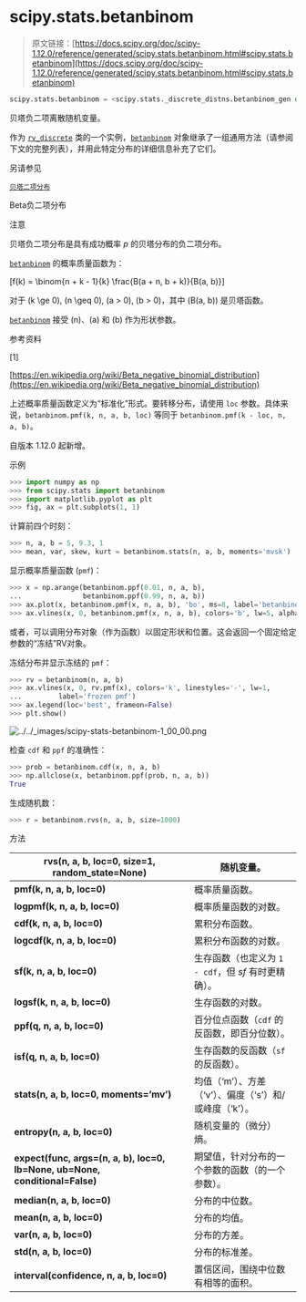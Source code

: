 # scipy.stats.betanbinom

> 原文链接：[https://docs.scipy.org/doc/scipy-1.12.0/reference/generated/scipy.stats.betanbinom.html#scipy.stats.betanbinom](https://docs.scipy.org/doc/scipy-1.12.0/reference/generated/scipy.stats.betanbinom.html#scipy.stats.betanbinom)

```py
scipy.stats.betanbinom = <scipy.stats._discrete_distns.betanbinom_gen object>
```

贝塔负二项离散随机变量。

作为 [`rv_discrete`](https://docs.scipy.org/doc/scipy/reference/generated/scipy.stats.rv_discrete.html#scipy.stats.rv_discrete "scipy.stats.rv_discrete") 类的一个实例，[`betanbinom`](#scipy.stats.betanbinom "scipy.stats.betanbinom") 对象继承了一组通用方法（请参阅下文的完整列表），并用此特定分布的详细信息补充了它们。

另请参见

[`贝塔二项分布`](https://docs.scipy.org/doc/scipy-1.12.0/reference/generated/scipy.stats.betanbinom.html#scipy.stats.betanbinom "scipy.stats.betanbinom")

Beta负二项分布

注意

贝塔负二项分布是具有成功概率 *p* 的贝塔分布的负二项分布。

[`betanbinom`](#scipy.stats.betanbinom "scipy.stats.betanbinom") 的概率质量函数为：

\[f(k) = \binom{n + k - 1}{k} \frac{B(a + n, b + k)}{B(a, b)}\]

对于 \(k \ge 0\), \(n \geq 0\), \(a > 0\), \(b > 0\)，其中 \(B(a, b)\) 是贝塔函数。

[`betanbinom`](#scipy.stats.betanbinom "scipy.stats.betanbinom") 接受 \(n\)、\(a\) 和 \(b\) 作为形状参数。

参考资料

[1]

[https://en.wikipedia.org/wiki/Beta_negative_binomial_distribution](https://en.wikipedia.org/wiki/Beta_negative_binomial_distribution)

上述概率质量函数定义为“标准化”形式。要转移分布，请使用 `loc` 参数。具体来说，`betanbinom.pmf(k, n, a, b, loc)` 等同于 `betanbinom.pmf(k - loc, n, a, b)`。

自版本 1.12.0 起新增。

示例

```py
>>> import numpy as np
>>> from scipy.stats import betanbinom
>>> import matplotlib.pyplot as plt
>>> fig, ax = plt.subplots(1, 1) 
```

计算前四个时刻：

```py
>>> n, a, b = 5, 9.3, 1
>>> mean, var, skew, kurt = betanbinom.stats(n, a, b, moments='mvsk') 
```

显示概率质量函数 (`pmf`)：

```py
>>> x = np.arange(betanbinom.ppf(0.01, n, a, b),
...               betanbinom.ppf(0.99, n, a, b))
>>> ax.plot(x, betanbinom.pmf(x, n, a, b), 'bo', ms=8, label='betanbinom pmf')
>>> ax.vlines(x, 0, betanbinom.pmf(x, n, a, b), colors='b', lw=5, alpha=0.5) 
```

或者，可以调用分布对象（作为函数）以固定形状和位置。这会返回一个固定给定参数的“冻结”RV对象。

冻结分布并显示冻结的 `pmf`：

```py
>>> rv = betanbinom(n, a, b)
>>> ax.vlines(x, 0, rv.pmf(x), colors='k', linestyles='-', lw=1,
...         label='frozen pmf')
>>> ax.legend(loc='best', frameon=False)
>>> plt.show() 
```

![../../_images/scipy-stats-betanbinom-1_00_00.png](../Images/eb4c67d225d2ff1dc56e6d4365667a73.png)

检查 `cdf` 和 `ppf` 的准确性：

```py
>>> prob = betanbinom.cdf(x, n, a, b)
>>> np.allclose(x, betanbinom.ppf(prob, n, a, b))
True 
```

生成随机数：

```py
>>> r = betanbinom.rvs(n, a, b, size=1000) 
```

方法

| **rvs(n, a, b, loc=0, size=1, random_state=None)** | 随机变量。 |
| --- | --- |
| **pmf(k, n, a, b, loc=0)** | 概率质量函数。 |
| **logpmf(k, n, a, b, loc=0)** | 概率质量函数的对数。 |
| **cdf(k, n, a, b, loc=0)** | 累积分布函数。 |
| **logcdf(k, n, a, b, loc=0)** | 累积分布函数的对数。 |
| **sf(k, n, a, b, loc=0)** | 生存函数（也定义为 `1 - cdf`，但 *sf* 有时更精确）。 |
| **logsf(k, n, a, b, loc=0)** | 生存函数的对数。 |
| **ppf(q, n, a, b, loc=0)** | 百分位点函数（`cdf` 的反函数，即百分位数）。 |
| **isf(q, n, a, b, loc=0)** | 生存函数的反函数（`sf` 的反函数）。 |
| **stats(n, a, b, loc=0, moments=’mv’)** | 均值（‘m’）、方差（‘v’）、偏度（‘s’）和/或峰度（‘k’）。 |
| **entropy(n, a, b, loc=0)** | 随机变量的（微分）熵。 |
| **expect(func, args=(n, a, b), loc=0, lb=None, ub=None, conditional=False)** | 期望值，针对分布的一个参数的函数（的一个参数）。 |
| **median(n, a, b, loc=0)** | 分布的中位数。 |
| **mean(n, a, b, loc=0)** | 分布的均值。 |
| **var(n, a, b, loc=0)** | 分布的方差。 |
| **std(n, a, b, loc=0)** | 分布的标准差。 |
| **interval(confidence, n, a, b, loc=0)** | 置信区间，围绕中位数有相等的面积。 |
